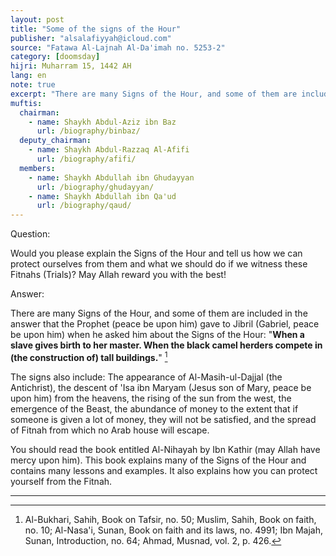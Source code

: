 ```yaml
---
layout: post
title: "Some of the signs of the Hour"
publisher: "alsalafiyyah@icloud.com"
source: "Fatawa Al-Lajnah Al-Da'imah no. 5253-2"
category: [doomsday]
hijri: Muharram 15, 1442 AH
lang: en
note: true
excerpt: "There are many Signs of the Hour, and some of them are included in the answer that the Prophet (peace be upon him) gave to Jibril (Gabriel, peace be upon him) when he asked him about the Signs of the Hour."
muftis:
  chairman: 
    - name: Shaykh Abdul-Aziz ibn Baz
      url: /biography/binbaz/
  deputy_chairman:
    - name: Shaykh Abdul-Razzaq Al-Afifi
      url: /biography/afifi/
  members: 
    - name: Shaykh Abdullah ibn Ghudayyan
      url: /biography/ghudayyan/
    - name: Shaykh Abdullah ibn Qa'ud
      url: /biography/qaud/
---
```


Question: 

Would you please explain the Signs of the Hour and tell us how we can protect ourselves from them and what we should do if we witness these Fitnahs (Trials)? May Allah reward you with the best!  

Answer:

There are many Signs of the Hour, and some of them are included in the answer that the Prophet (peace be upon him) gave to Jibril (Gabriel, peace be upon him) when he asked him about the Signs of the Hour: "**When a slave gives birth to her master. When the black camel herders compete in (the construction of) tall buildings.**" [^1]

The signs also include: The appearance of Al-Masih-ul-Dajjal (the Antichrist), the descent of 'Isa ibn Maryam (Jesus son of Mary, peace be upon him) from the heavens, the rising of the sun from the west, the emergence of the Beast, the abundance of money to the extent that if someone is given a lot of money, they will not be satisfied, and the spread of Fitnah from which no Arab house will escape.

You should read the book entitled Al-Nihayah by Ibn Kathir (may Allah have mercy upon him). This book explains many of the Signs of the Hour and contains many lessons and examples. It also explains how you can protect yourself from the Fitnah.

---

[^1]: Al-Bukhari, Sahih, Book on Tafsir, no. 50; Muslim, Sahih, Book on faith, no. 10; Al-Nasa'i, Sunan, Book on faith and its laws, no. 4991; Ibn Majah, Sunan, Introduction, no. 64; Ahmad, Musnad, vol. 2, p. 426.

